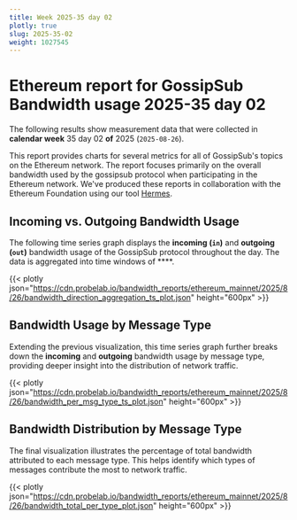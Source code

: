 ```yaml
---
title: Week 2025-35 day 02
plotly: true
slug: 2025-35-02
weight: 1027545
---
```


# Ethereum report for GossipSub Bandwidth usage 2025-35 day 02

The following results show measurement data that were collected in **calendar week** 35  day 02 **of** 
2025 (`2025-08-26`).

This report provides charts for several metrics for all of GossipSub's topics on the Ethereum network.
The report focuses primarily on the overall bandwidth used by the gossipsub protocol when participating in the Ethereum network.
We've produced these reports in collaboration with the Ethereum Foundation using our tool [Hermes](/tools/hermes/).

## Incoming vs. Outgoing Bandwidth Usage
The following time series graph displays the **incoming (`in`)** and **outgoing (`out`)** bandwidth usage of the GossipSub protocol throughout the day. The data is aggregated into time windows of ****.

{{< plotly json="https://cdn.probelab.io/bandwidth_reports/ethereum_mainnet/2025/8/26/bandwidth_direction_aggregation_ts_plot.json" height="600px" >}}

## Bandwidth Usage by Message Type
Extending the previous visualization, this time series graph further breaks down the **incoming** and **outgoing** bandwidth usage by message type, providing deeper insight into the distribution of network traffic.

{{< plotly json="https://cdn.probelab.io/bandwidth_reports/ethereum_mainnet/2025/8/26/bandwidth_per_msg_type_ts_plot.json" height="600px" >}}

## Bandwidth Distribution by Message Type
The final visualization illustrates the percentage of total bandwidth attributed to each message type. This helps identify which types of messages contribute the most to network traffic.

{{< plotly json="https://cdn.probelab.io/bandwidth_reports/ethereum_mainnet/2025/8/26/bandwidth_total_per_type_plot.json" height="600px" >}}
